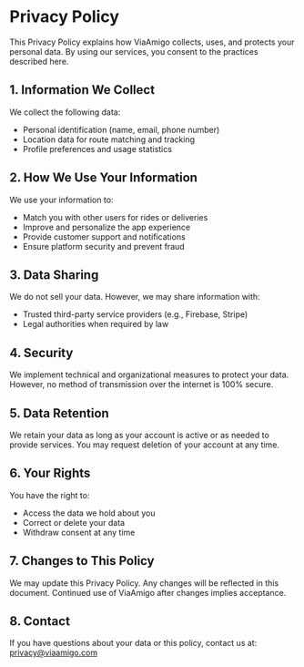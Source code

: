 # Privacy Policy

This Privacy Policy explains how ViaAmigo collects, uses, and protects your personal data. By using our services, you consent to the practices described here.

## 1. Information We Collect

We collect the following data:

- Personal identification (name, email, phone number)
- Location data for route matching and tracking
- Profile preferences and usage statistics

## 2. How We Use Your Information

We use your information to:

- Match you with other users for rides or deliveries
- Improve and personalize the app experience
- Provide customer support and notifications
- Ensure platform security and prevent fraud

## 3. Data Sharing

We do not sell your data. However, we may share information with:

- Trusted third-party service providers (e.g., Firebase, Stripe)
- Legal authorities when required by law

## 4. Security

We implement technical and organizational measures to protect your data. However, no method of transmission over the internet is 100% secure.

## 5. Data Retention

We retain your data as long as your account is active or as needed to provide services. You may request deletion of your account at any time.

## 6. Your Rights

You have the right to:

- Access the data we hold about you
- Correct or delete your data
- Withdraw consent at any time

## 7. Changes to This Policy

We may update this Privacy Policy. Any changes will be reflected in this document. Continued use of ViaAmigo after changes implies acceptance.

## 8. Contact

If you have questions about your data or this policy, contact us at: <privacy@viaamigo.com>
